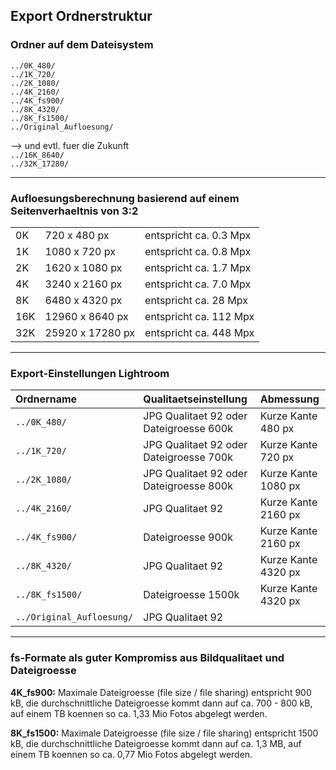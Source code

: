 ## Export Ordnerstruktur

### Ordner auf dem Dateisystem
`../0K_480/`  
`../1K_720/`  
`../2K_1080/`  
`../4K_2160/`  
`../4K_fs900/`  
`../8K_4320/`  
`../8K_fs1500/`  
`../Original_Aufloesung/`

--> und evtl. fuer die Zukunft  
`../16K_8640/`  
`../32K_17280/`

-----

### Aufloesungsberechnung basierend auf einem Seitenverhaeltnis von 3:2

|     |                  |                        |
| :-- | :--------------- | :--------------------- |
|  0K | 720 x 480 px     | entspricht ca. 0.3 Mpx |
|  1K | 1080 x 720 px    | entspricht ca. 0.8 Mpx |
|  2K | 1620 x 1080 px   | entspricht ca. 1.7 Mpx |
|  4K | 3240 x 2160 px   | entspricht ca. 7.0 Mpx |
|  8K | 6480 x 4320 px   | entspricht ca.  28 Mpx |
| 16K | 12960 x 8640 px  | entspricht ca. 112 Mpx |
| 32K | 25920 x 17280 px | entspricht ca. 448 Mpx |

-----

### Export-Einstellungen Lightroom

| Ordnername                | Qualitaetseinstellung                   | Abmessung           |
| :------------------------ | :-------------------------------------- | :------------------ |
| `../0K_480/`              | JPG Qualitaet 92 oder Dateigroesse 600k | Kurze Kante  480 px |
| `../1K_720/`              | JPG Qualitaet 92 oder Dateigroesse 700k | Kurze Kante  720 px |
| `../2K_1080/`             | JPG Qualitaet 92 oder Dateigroesse 800k | Kurze Kante 1080 px |
| `../4K_2160/`             | JPG Qualitaet 92                        | Kurze Kante 2160 px |
| `../4K_fs900/`            | Dateigroesse 900k                       | Kurze Kante 2160 px |
| `../8K_4320/`             | JPG Qualitaet 92                        | Kurze Kante 4320 px |
| `../8K_fs1500/`           | Dateigroesse 1500k                      | Kurze Kante 4320 px |
| `../Original_Aufloesung/` | JPG Qualitaet 92                        |                     |

-----

### fs-Formate als guter Kompromiss aus Bildqualitaet und Dateigroesse

**4K_fs900:** Maximale Dateigroesse (file size / file sharing) entspricht 900 kB,
die durchschnittliche Dateigroesse kommt dann auf ca. 700 - 800 kB, auf einem TB 
koennen so ca. 1,33 Mio Fotos abgelegt werden.

**8K_fs1500:** Maximale Dateigroesse (file size / file sharing) entspricht 
1500 kB, die durchschnittliche Dateigroesse kommt dann auf ca. 1,3 MB, auf 
einem TB koennen so ca. 0,77 Mio Fotos abgelegt werden.